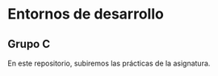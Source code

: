 <h1>Entornos de desarrollo</h1>
<h2>Grupo C</h2>
<p>En este repositorio, subiremos las prácticas de la asignatura.</p>